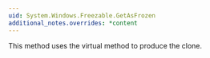 ```yaml
---
uid: System.Windows.Freezable.GetAsFrozen
additional_notes.overrides: *content
---
```


<p>This method uses the virtual <xref href="System.Windows.Freezable.GetAsFrozenCore(System.Windows.Freezable)"></xref> method to produce the clone.</p>


